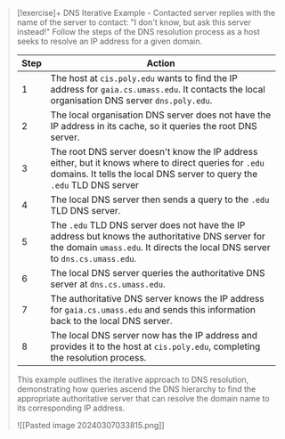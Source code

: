 > [!exercise]+ DNS Iterative Example - Contacted server replies with the name of the server to contact: "I don't know, but ask this server instead!"
> Follow the steps of the DNS resolution process as a host seeks to resolve an IP address for a given domain. 
>
> | Step | Action |
> |------|--------|
> | 1    | The host at `cis.poly.edu` wants to find the IP address for `gaia.cs.umass.edu`. It contacts the local organisation DNS server `dns.poly.edu`. |
> | 2    | The local organisation DNS server does not have the IP address in its cache, so it queries the root DNS server. |
> | 3    | The root DNS server doesn't know the IP address either, but it knows where to direct queries for `.edu` domains. It tells the local DNS server to query the  `.edu` TLD DNS server |
> | 4    | The local DNS server then sends a query to the `.edu` TLD DNS server. |
> | 5    | The `.edu` TLD DNS server does not have the IP address but knows the authoritative DNS server for the domain `umass.edu`. It directs the local DNS server to `dns.cs.umass.edu`. |
> | 6    | The local DNS server queries the authoritative DNS server at `dns.cs.umass.edu`. |
> | 7    | The authoritative DNS server knows the IP address for `gaia.cs.umass.edu` and sends this information back to the local DNS server. |
> | 8    | The local DNS server now has the IP address and provides it to the host at `cis.poly.edu`, completing the resolution process. |
>
> This example outlines the iterative approach to DNS resolution, demonstrating how queries ascend the DNS hierarchy to find the appropriate authoritative server that can resolve the domain name to its corresponding IP address.
> 
> ![[Pasted image 20240307033815.png]]
